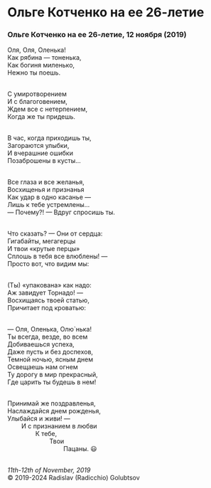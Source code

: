 <style>p{text-align:left}</style>
# Ольге Котченко на ее 26-летие

### Ольге Котченко на ее 26-летие, 12 ноября (2019)

Оля, Оля, Оленька!<br />
Как рябина &mdash; тоненька,<br />
Как богиня миленько,<br />
Нежно ты поешь.

<br />С умиротворением<br />
И с благоговением,<br />
Ждем все с нетерпением,<br />
Когда же ты придешь.

<br />В час, когда приходишь ты,<br />
Загораются улыбки,<br />
И вчерашние ошибки<br />
Позаброшены в кусты...

<br />Все глаза и все желанья,<br />
Восхищенья и признанья<br />
Как удар в одно касанье &mdash;<br />
Лишь к тебе устремлены...<br />
&mdash; Почему?! &mdash; Вдруг спросишь ты.

<br />Что сказать? &mdash; Они от сердца:<br />
Гигабайты, мегагерцы<br />
И твои &laquo;крутые перцы&raquo;<br />
Сплошь в тебя все влюблены! &mdash;<br />
Просто вот, что видим мы:

<br />(Ты) &laquo;упакована&raquo; как надо:<br />
Аж завидует Торнадо! &mdash;<br />
Восхищаясь твоей статью,<br />
Причитает под кроватью:

<br />&mdash; Оля, Оленька, Олю\`нька!<br />
Ты всегда, везде, во всем<br />
Добиваешься успеха,<br />
Даже пусть и без доспехов,<br />
Темной ночью, ясным днем<br />
Освещаешь нам огнем<br />
Ту дорогу в мир прекрасный,<br />
Где царить ты будешь в нем!

<br />Принимай же поздравленья,<br />
Наслаждайся днем рожденья,<br />
Улыбайся и живи! &mdash;<br />
&nbsp;&nbsp;&nbsp;&nbsp;&nbsp;&nbsp;&nbsp;&nbsp;И с признанием в любви<br />
&nbsp;&nbsp;&nbsp;&nbsp;&nbsp;&nbsp;&nbsp;&nbsp;&nbsp;&nbsp;&nbsp;&nbsp;&nbsp;&nbsp;&nbsp;&nbsp;К тебе,<br />
&nbsp;&nbsp;&nbsp;&nbsp;&nbsp;&nbsp;&nbsp;&nbsp;&nbsp;&nbsp;&nbsp;&nbsp;&nbsp;&nbsp;&nbsp;&nbsp;&nbsp;&nbsp;&nbsp;&nbsp;&nbsp;&nbsp;&nbsp;&nbsp;Твои<br />
&nbsp;&nbsp;&nbsp;&nbsp;&nbsp;&nbsp;&nbsp;&nbsp;&nbsp;&nbsp;&nbsp;&nbsp;&nbsp;&nbsp;&nbsp;&nbsp;&nbsp;&nbsp;&nbsp;&nbsp;&nbsp;&nbsp;&nbsp;&nbsp;&nbsp;&nbsp;&nbsp;&nbsp;&nbsp;&nbsp;&nbsp;&nbsp;Пацаны. :smiley:

<br />*11th-12th of November, 2019*<br />
&copy; 2019-2024 Radislav (Radicchio) Golubtsov
